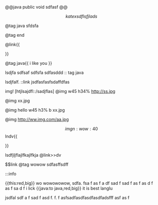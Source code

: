 @@java
public void 
sdfasf
@@


$$katex
sdf
lsfjlads
$$

@tag java
sfdsfa

@tag end


@link{{



}}

@tag java{{
i like you
}}


lsdjfa sdfsaf sdfsfa
sdfasddd :: tag java

lsdjfalf.  ::link jsdfasfasfsdaffdfas

img! [htjlsajdfl::/sadjflas]
@img w45 h34% http://ss.jpg

@img xx.jpg

@img hello w45 h3% b
xx.jpg


@img
http://ww.img.com/aa.jpg






$$img n:wo w:40% h:50 f:l>>img.wo @img http://ss.img.com/sss.jpg
$$lndv{{

}}



lsdfjljflajlfkajlfkja  @link>>dv

$$link @tag wowow sdfasffsdff




:::info 



{{this:red,big}} wo wowowowow, sdfa. fsa f as f a df sad f sad f as f as d f as f sa d f
i lick
{{java:to java,red,big}}
it is best langlu 

jsdfal sdf a f sad f asd f. f. f asfsadfasdfasdfasdfadsfff asf as f 